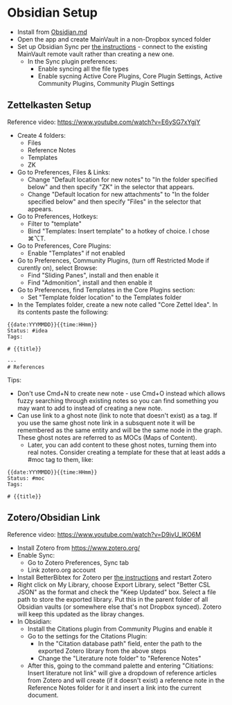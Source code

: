 # Obsidian Setup

* Install from [Obsidian.md](https://obsidian.md/)
* Open the app and create MainVault in a non-Dropbox synced folder
* Set up Obsidian Sync per [the instructions](https://help.obsidian.md/Obsidian+Sync/Set+up+Obsidian+Sync) - connect to the existing MainVault remote vault rather than creating a new one. 
  * In the Sync plugin preferences:
    * Enable syncing all the file types
    * Enable sycning Active Core Plugins, Core Plugin Settings, Active Community Plugins, Community Plugin Settings


## Zettelkasten Setup
Reference video: https://www.youtube.com/watch?v=E6ySG7xYgjY
* Create 4 folders:
  * Files
  * Reference Notes
  * Templates
  * ZK
* Go to Preferences, Files & Links:
  * Change "Default location for new notes" to "In the folder specified below" and then specify "ZK" in the selector that appears. 
  * Change "Default location for new attachments" to "In the folder specified below" and then specify "Files" in the selector that appears.
* Go to Preferences, Hotkeys:
  * Filter to "template"
  * Bind "Templates: Insert template" to a hotkey of choice. I chose ⌘⌥T.
* Go to Preferences, Core Plugins:
  * Enable "Templates" if not enabled
* Go to Preferences, Community Plugins, (turn off Restricted Mode if curently on), select Browse:
  * Find "Sliding Panes", install and then enable it
  * Find "Admonition", install and then enable it
* Go to Preferences, find Templates in the Core Plugins section:
  * Set "Template folder location" to the Templates folder 
* In the Templates folder, create a new note called "Core Zettel Idea". In its contents paste the following:
```
{{date:YYYMMDD}}{{time:HHmm}}
Status: #idea
Tags:

# {{title}}

---
# References
```

Tips:
* Don't use Cmd+N to create new note - use Cmd+O instead which allows fuzzy searching through existing notes so you can find something you may want to add to instead of creating a new note. 
* Can use link to a ghost note (link to note that doesn't exist) as a tag. If you use the same ghost note link in a subsquent note it will be remembered as the same entity and will be the same node in the graph. These ghost notes are referred to as MOCs (Maps of Content).
  * Later, you can add content to these ghost notes, turning them into real notes. Consider creating a template for these that at least adds a #moc tag to them, like:
```
{{date:YYYMMDD}}{{time:HHmm}}
Status: #moc
Tags:

# {{title}}
```


## Zotero/Obsidian Link
Reference video: https://www.youtube.com/watch?v=D9ivU_IKO6M
* Install Zotero from https://www.zotero.org/
* Enable Sync:
  * Go to Zotero Preferences, Sync tab
  * Link zotero.org account
* Install BetterBibtex for Zotero per [the instructions](https://retorque.re/zotero-better-bibtex/installation/) and restart Zotero
* Right click on My Library, choose Export Library, select "Better CSL JSON" as the format and check the "Keep Updated" box. Select a file path to store the exported library. Put this in the parent folder of all Obsidian vaults (or somewhere else that's not Dropbox synced). Zotero will keep this updated as the libray changes. 
* In Obsidian:
  * Install the Citations plugin from Community Plugins and enable it
  * Go to the settings for the Citations Plugin:
    * In the "Citation database path" field, enter the path to the exported Zotero library from the above steps
    * Change the "Literature note folder" to "Reference Notes"
  * After this, going to the command palette and entering "Citiations: Insert literature not link" will give a dropdown of reference articles from Zotero and will create (if it doesn't exist) a reference note in the Reference Notes folder for it and insert a link into the current document. 
